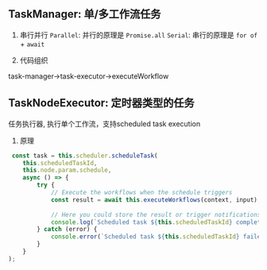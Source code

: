 ## TaskManager: 单/多工作流任务

1. 串行并行
`Parallel`: 并行的原理是 `Promise.all`
`Serial`: 串行的原理是 `for of` + `await`

2. 代码组织

task-manager->task-executor->executeWorkflow


## TaskNodeExecutor: 定时器类型的任务

任务执行器, 执行单个工作流，支持scheduled task execution

1. 原理

```typescript
 const task = this.scheduler.scheduleTask(
    this.scheduledTaskId,
    this.node.param.schedule,
    async () => {
        try {
            // Execute the workflows when the schedule triggers
            const result = await this.executeWorkflows(context, input);
            
            // Here you could store the result or trigger notifications
            console.log(`Scheduled task ${this.scheduledTaskId} completed:`, result);
        } catch (error) {
            console.error(`Scheduled task ${this.scheduledTaskId} failed:`, error);
        }
    }
);

```


